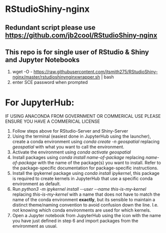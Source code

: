 # RStudioShiny-nginx

## Redundant script please use https://github.com/jb2cool/RStudioShiny-nginx

## This repo is for single user of RStudio & Shiny and Jupyter Notebooks

1. wget -O - https://raw.githubusercontent.com/jtsmith275/RStudioShiny-nginx/master/rstudioshinynginxwrapper.sh | bash
1. enter SCE password when prompted  

# For JupyterHub:

IF USING ANACONDA FROM GOVERNMENT OR COMMERICAL USE PLEASE ENSURE YOU HAVE A COMMERICAL LICENSE  

1. Follow steps above for RStudio-Server and Shiny-Server
2. Using the terminal (easiest done in JupyterHub using the launcher), create a conda environment using *conda create -n geospatial* replacing *geospatial* with what you want to call the environment.
3. Activate the environment using *conda activate geospatial*
4. Install packages using *conda install name-of-package* replacing *name-of-package* with the name of the package(s) you want to install. Refer to the package-specific documentation for package-specific instructions.
5. Install the ipykernel package using *conda install ipykernel*, this package is required to create kernels in JupyterHub that use a specific conda environment as default.
6. Run *python3 -m ipykernel install --user --name this-is-my-kernel* replacing *this-is-my-kernel* with a name that does not have to match the name of the conda environment **exactly**, but its sensible to maintain a distinct theme/naming convention to avoid confusion down the line. I.e. not knowing which conda environments are used for which kernels.
7. Open a Jupyter notebook from JupyterHub using the icon with the name you have just defined in step 6 and import packages from the environment as usual.
